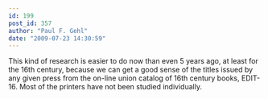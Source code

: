 ```yaml
---
id: 199
post_id: 357
author: "Paul F. Gehl"
date: "2009-07-23 14:30:59"
---
```

This kind of research is easier to do now than even 5 years ago, at least for the 16th century, because we can get a good sense of the titles issued by any given press from the on-line union catalog of 16th century books, EDIT-16. Most of the printers have not been studied individually.
